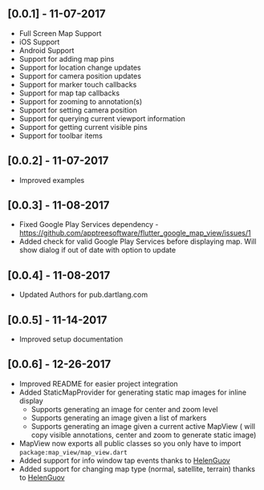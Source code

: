 ## [0.0.1] - 11-07-2017

* Full Screen Map Support
* iOS Support
* Android Support
* Support for adding map pins
* Support for location change updates
* Support for camera position updates
* Support for marker touch callbacks
* Support for map tap callbacks
* Support for zooming to annotation(s)
* Support for setting camera position
* Support for querying current viewport information
* Support for getting current visible pins
* Support for toolbar items


## [0.0.2] - 11-07-2017

* Improved examples

## [0.0.3] - 11-08-2017

* Fixed Google Play Services dependency - https://github.com/apptreesoftware/flutter_google_map_view/issues/1
* Added check for valid Google Play Services before displaying map. Will show dialog if out of date with option to update

## [0.0.4] - 11-08-2017

* Updated Authors for pub.dartlang.com

## [0.0.5] - 11-14-2017

* Improved setup documentation

## [0.0.6] - 12-26-2017

* Improved README for easier project integration
* Added StaticMapProvider for generating static map images for inline display
    * Supports generating an image for center and zoom level
    * Supports generating an image given a list of markers
    * Supports generating an image given a current active MapView ( will copy visible annotations, center and zoom to generate static image)
* MapView now exports all public classes so you only have to import `package:map_view/map_view.dart`
* Added support for info window tap events thanks to [HelenGuov](https://github.com/HelenGuov)
* Added support for changing map type (normal, satellite, terrain) thanks to [HelenGuov](https://github.com/HelenGuov)